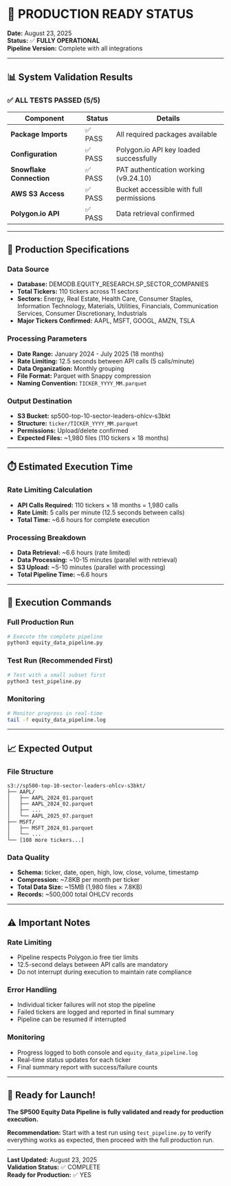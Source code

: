 # 🚀 PRODUCTION READY STATUS

**Date:** August 23, 2025  
**Status:** ✅ **FULLY OPERATIONAL**  
**Pipeline Version:** Complete with all integrations

---

## 📊 System Validation Results

### ✅ **ALL TESTS PASSED (5/5)**

| Component | Status | Details |
|-----------|--------|---------|
| **Package Imports** | ✅ PASS | All required packages available |
| **Configuration** | ✅ PASS | Polygon.io API key loaded successfully |
| **Snowflake Connection** | ✅ PASS | PAT authentication working (v9.24.10) |
| **AWS S3 Access** | ✅ PASS | Bucket accessible with full permissions |
| **Polygon.io API** | ✅ PASS | Data retrieval confirmed |

---

## 🎯 Production Specifications

### **Data Source**
- **Database:** DEMODB.EQUITY_RESEARCH.SP_SECTOR_COMPANIES
- **Total Tickers:** 110 tickers across 11 sectors
- **Sectors:** Energy, Real Estate, Health Care, Consumer Staples, Information Technology, Materials, Utilities, Financials, Communication Services, Consumer Discretionary, Industrials
- **Major Tickers Confirmed:** AAPL, MSFT, GOOGL, AMZN, TSLA

### **Processing Parameters**
- **Date Range:** January 2024 - July 2025 (18 months)
- **Rate Limiting:** 12.5 seconds between API calls (5 calls/minute)
- **Data Organization:** Monthly grouping
- **File Format:** Parquet with Snappy compression
- **Naming Convention:** `TICKER_YYYY_MM.parquet`

### **Output Destination**
- **S3 Bucket:** sp500-top-10-sector-leaders-ohlcv-s3bkt
- **Structure:** `ticker/TICKER_YYYY_MM.parquet`
- **Permissions:** Upload/delete confirmed
- **Expected Files:** ~1,980 files (110 tickers × 18 months)

---

## ⏱️ Estimated Execution Time

### **Rate Limiting Calculation**
- **API Calls Required:** 110 tickers × 18 months = 1,980 calls
- **Rate Limit:** 5 calls per minute (12.5 seconds between calls)
- **Total Time:** ~6.6 hours for complete execution

### **Processing Breakdown**
- **Data Retrieval:** ~6.6 hours (rate limited)
- **Data Processing:** ~10-15 minutes (parallel with retrieval)
- **S3 Upload:** ~5-10 minutes (parallel with processing)
- **Total Pipeline Time:** ~6.6 hours

---

## 🔧 Execution Commands

### **Full Production Run**
```bash
# Execute the complete pipeline
python3 equity_data_pipeline.py
```

### **Test Run (Recommended First)**
```bash
# Test with a small subset first
python3 test_pipeline.py
```

### **Monitoring**
```bash
# Monitor progress in real-time
tail -f equity_data_pipeline.log
```

---

## 📈 Expected Output

### **File Structure**
```
s3://sp500-top-10-sector-leaders-ohlcv-s3bkt/
├── AAPL/
│   ├── AAPL_2024_01.parquet
│   ├── AAPL_2024_02.parquet
│   ├── ...
│   └── AAPL_2025_07.parquet
├── MSFT/
│   ├── MSFT_2024_01.parquet
│   └── ...
└── [108 more tickers...]
```

### **Data Quality**
- **Schema:** ticker, date, open, high, low, close, volume, timestamp
- **Compression:** ~7.8KB per month per ticker
- **Total Data Size:** ~15MB (1,980 files × 7.8KB)
- **Records:** ~500,000 total OHLCV records

---

## ⚠️ Important Notes

### **Rate Limiting**
- Pipeline respects Polygon.io free tier limits
- 12.5-second delays between API calls are mandatory
- Do not interrupt during execution to maintain rate compliance

### **Error Handling**
- Individual ticker failures will not stop the pipeline
- Failed tickers are logged and reported in final summary
- Pipeline can be resumed if interrupted

### **Monitoring**
- Progress logged to both console and `equity_data_pipeline.log`
- Real-time status updates for each ticker
- Final summary report with success/failure counts

---

## 🎉 Ready for Launch!

**The SP500 Equity Data Pipeline is fully validated and ready for production execution.**

**Recommendation:** Start with a test run using `test_pipeline.py` to verify everything works as expected, then proceed with the full production run.

---

**Last Updated:** August 23, 2025  
**Validation Status:** ✅ COMPLETE  
**Ready for Production:** ✅ YES

